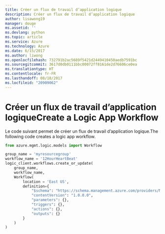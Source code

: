 ```yaml
---
title: Créer un flux de travail d’application logique
description: Créer un flux de travail d’application logique
author: lisawong19
manager: douge
ms.assetid: ''
ms.devlang: python
ms.topic: article
ms.service: Azure
ms.technology: Azure
ms.date: 6/15/2017
ms.author: liwong
ms.openlocfilehash: 732791b2ac5689f5421d2449410450aedb7591bc
ms.sourcegitcommit: 3617d0db0111bbc00072ff8161de2d76606ce0ea
ms.translationtype: HT
ms.contentlocale: fr-FR
ms.lasthandoff: 08/18/2017
ms.locfileid: "20909062"
---
```

# <a name="create-a-logic-app-workflow"></a><span data-ttu-id="f8895-103">Créer un flux de travail d’application logique</span><span class="sxs-lookup"><span data-stu-id="f8895-103">Create a Logic App Workflow</span></span>

<span data-ttu-id="f8895-104">Le code suivant permet de créer un flux de travail d’application logique.</span><span class="sxs-lookup"><span data-stu-id="f8895-104">The following code creates a logic app workflow.</span></span>

```python
from azure.mgmt.logic.models import Workflow

group_name = 'myresourcegroup'
workflow_name = '12HourHeartBeat'
logic_client.workflows.create_or_update(
    group_name,
    workflow_name,
    Workflow(
        location = 'East US',
        definition={
            "$schema": "https://schema.management.azure.com/providers/Microsoft.Logic/schemas/2016-06-01/workflowdefinition.json#",
            "contentVersion": "1.0.0.0",
            "parameters": {},
            "triggers": {},
            "actions": {},
            "outputs": {}
        }
    )
)
```

